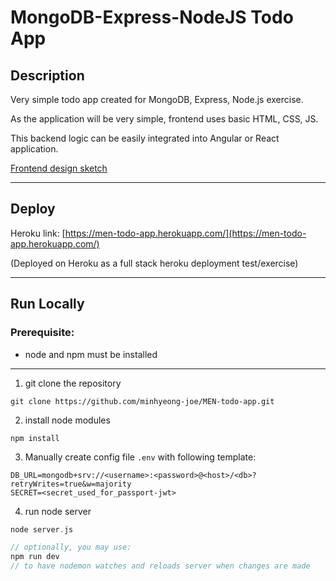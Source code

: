 # MongoDB-Express-NodeJS Todo App

## Description

Very simple todo app created for MongoDB, Express, Node.js exercise.

As the application will be very simple, frontend uses basic HTML, CSS, JS.

This backend logic can be easily integrated into Angular or React application.

[Frontend design sketch](https://www.sketch.com/s/b40bf7cd-eabe-4971-bc1d-bab6a4313583)

---

## Deploy

Heroku link: [https://men-todo-app.herokuapp.com/](https://men-todo-app.herokuapp.com/)

(Deployed on Heroku as a full stack heroku deployment test/exercise)

---

## Run Locally

### Prerequisite:
- node and npm must be installed

---

1. git clone the repository

```
git clone https://github.com/minhyeong-joe/MEN-todo-app.git
```
2. install node modules
```
npm install
```
3. Manually create config file `.env` with following template:
```
DB_URL=mongodb+srv://<username>:<password>@<host>/<db>?retryWrites=true&w=majority
SECRET=<secret_used_for_passport-jwt>
```
4. run node server
```c
node server.js

// optionally, you may use:
npm run dev
// to have nodemon watches and reloads server when changes are made
```